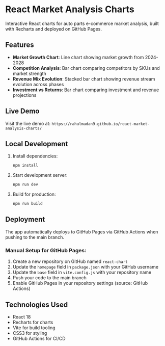 # React Market Analysis Charts

Interactive React charts for auto parts e-commerce market analysis, built with Recharts and deployed on GitHub Pages.

## Features

- **Market Growth Chart**: Line chart showing market growth from 2024-2028
- **Competition Analysis**: Bar chart comparing competitors by SKUs and market strength
- **Revenue Mix Evolution**: Stacked bar chart showing revenue stream evolution across phases
- **Investment vs Returns**: Bar chart comparing investment and revenue projections

## Live Demo

Visit the live demo at: `https://rahulmadan9.github.io/react-market-analysis-charts/`

## Local Development

1. Install dependencies:
   ```bash
   npm install
   ```

2. Start development server:
   ```bash
   npm run dev
   ```

3. Build for production:
   ```bash
   npm run build
   ```

## Deployment

The app automatically deploys to GitHub Pages via GitHub Actions when pushing to the main branch.

### Manual Setup for GitHub Pages:

1. Create a new repository on GitHub named `react-chart`
2. Update the `homepage` field in `package.json` with your GitHub username
3. Update the `base` field in `vite.config.js` with your repository name
4. Push your code to the main branch
5. Enable GitHub Pages in your repository settings (source: GitHub Actions)

## Technologies Used

- React 18
- Recharts for charts
- Vite for build tooling
- CSS3 for styling
- GitHub Actions for CI/CD
